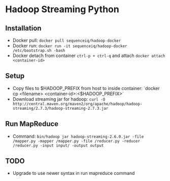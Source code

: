 # Hadoop Streaming Python

## Installation
- Docker pull: `docker pull sequenceiq/hadoop-docker`
- Docker run: `docker run -it sequenceiq/hadoop-docker /etc/bootstrap.sh -bash`
- Docker detach from container `ctrl-p + ctrl-q` and attach `docker attach <container-id>`

## Setup
- Copy files to $HADOOP_PREFIX from host to inside container: `docker cp <filename> <container-id>:<$HADOOP_PREFIX>`
- Download streaming jar for hadoop: `curl -O http://central.maven.org/maven2/org/apache/hadoop/hadoop-streaming/2.7.3/hadoop-streaming-2.7.3.jar`

## Run MapReduce
- Command: `bin/hadoop jar hadoop-streaming-2.6.0.jar -file /mapper.py -mapper /mapper.py -file /reducer.py -reducer /reducer.py -input input/ -output output`

## TODO
- Upgrade to use newer syntax in run mapreduce command
